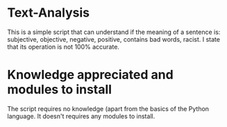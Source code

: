 # Text-Analysis
This is a simple script that can understand if the meaning of a sentence is: subjective, objective, negative, positive, contains bad words, racist. I state that its operation is not 100% accurate.

# Knowledge appreciated and modules to install
The script requires no knowledge (apart from the basics of the Python language.
It doesn't requires any modules to install.
